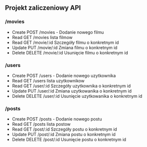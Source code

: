 ## Projekt zaliczeniowy API

### /movies
* Create POST /movies - Dodanie nowego filmu
* Read GET /movies lista filmow
* Read GET /movie/:id Szczegóły filmu o konkretnym id
* Update PUT /movie/:id Zmiana filmu o konkretnym id
* Delete DELETE /movie/:id Usunięcie filmu o konkretnym id

### /users
* Create POST /users - Dodanie nowego uzytkownika
* Read GET /users lista uzytkownikow
* Read GET /user/:id Szczegóły uzytkownika o konkretnym id
* Update PUT /user/:id Zmiana uzytkowanika o konkretnym id
* Delete DELETE /user/:id Usunięcie uzytkowanika o konkretnym id

### /posts
* Create POST /posts - Dodanie nowego postu
* Read GET /posts lista postow
* Read GET /post/:id Szczegóły postu o konkretnym id
* Update PUT /post/:id Zmiana postu o konkretnym id
* Delete DELETE /post/:id Usunięcie postu o konkretnym id
